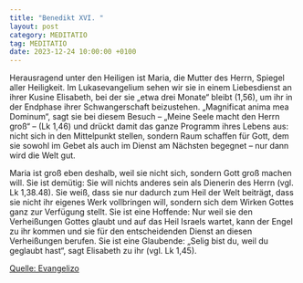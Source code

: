 ```yaml
---
title: "Benedikt XVI. "
layout: post
category: MEDITATIO
tag: MEDITATIO
date: 2023-12-24 10:00:00 +0100
---
```

Herausragend unter den Heiligen ist Maria, die Mutter des Herrn, Spiegel aller Heiligkeit. Im Lukasevangelium sehen wir sie in einem Liebesdienst an ihrer Kusine Elisabeth, bei der sie „etwa drei Monate“ bleibt (1,56), um ihr in der Endphase ihrer Schwangerschaft beizustehen. „Magnificat anima mea Dominum“, sagt sie bei diesem Besuch – „Meine Seele macht den Herrn groß“ – (Lk 1,46) und drückt damit das ganze Programm ihres Lebens aus: nicht sich in den Mittelpunkt stellen, sondern Raum schaffen für Gott, dem sie sowohl im Gebet als auch im Dienst am Nächsten begegnet – nur dann wird die Welt gut.<!--more-->

Maria ist groß eben deshalb, weil sie nicht sich, sondern Gott groß machen will. Sie ist demütig: Sie will nichts anderes sein als Dienerin des Herrn (vgl. Lk 1,38.48). Sie weiß, dass sie nur dadurch zum Heil der Welt beiträgt, dass sie nicht ihr eigenes Werk vollbringen will, sondern sich dem Wirken Gottes ganz zur Verfügung stellt. Sie ist eine Hoffende: Nur weil sie den Verheißungen Gottes glaubt und auf das Heil Israels wartet, kann der Engel zu ihr kommen und sie für den entscheidenden Dienst an diesen Verheißungen berufen. Sie ist eine Glaubende: „Selig bist du, weil du geglaubt hast“, sagt Elisabeth zu ihr (vgl. Lk 1,45). 

[Quelle: Evangelizo](https://evangeliumtagfuertag.org/DE/gospel)